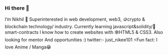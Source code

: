 ### Hi there 👋
I’m Nikhil 🙂
Superinterested in web development, web3, 🪙crypto & blockchain technology/ industry.
Currently learning javascript&solidity/📱smart-contracts
I know how to create websites with 🕸️HTML5 & CSS3.
Also looking for mentor And opportunities :)
twitter:- just_nikee101
⚡Fun fact: I love Anime / Manga😁
<!--
**justnikee/justnikee** is a ✨ _special_ ✨ repository because its `README.md` (this file) appears on your GitHub profile.

Here are some ideas to get you started:

- 🔭 I’m currently working on ...
- 🌱 I’m currently learning ...
- 👯 I’m looking to collaborate on ...
- 🤔 I’m looking for help with ...
- 💬 Ask me about ...
-  ...
- 😄 Pronouns: ...
- ⚡ Fun fact: ...
-->
